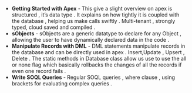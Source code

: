 

- **Getting Started with Apex** - This give a slight overview on apex is structured , it’s data type . It explains on how tightly it is coupled with the database , helping us make calls swiftly . Multi-tenant , strongly typed, cloud saved and compiled . 
- **sObjects** - sObjects are a generic datatype to declare for any Object , allowing the user to have dynamically declared data in the code . 
- **Manipulate Records with DML**  - DML statements manipulate records in the database and can be directly used in apex . Insert,Update , Upsert , Delete . The static methods in Database class allow us use to use the all or none flag which basically rollbacks the changes of all the records if even one record fails . 
- **Write SOQL Queries** - Regular SOQL queries , where clause , using brackets for evaluating complex queries .
